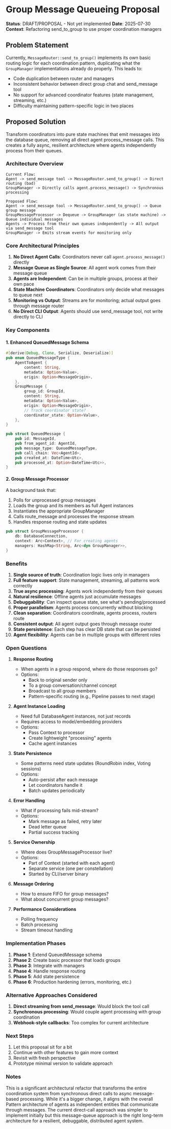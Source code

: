 # Group Message Queueing Proposal

**Status**: DRAFT/PROPOSAL - Not yet implemented
**Date**: 2025-07-30
**Context**: Refactoring send_to_group to use proper coordination managers

## Problem Statement

Currently, `MessageRouter::send_to_group()` implements its own basic routing logic for each coordination pattern, duplicating what the `GroupManager` implementations already do properly. This leads to:

- Code duplication between router and managers
- Inconsistent behavior between direct group chat and send_message tool
- No support for advanced coordinator features (state management, streaming, etc.)
- Difficulty maintaining pattern-specific logic in two places

## Proposed Solution

Transform coordinators into pure state machines that emit messages into the database queue, removing all direct agent process_message calls. This creates a fully async, resilient architecture where agents independently process from their queues.

### Architecture Overview

```
Current Flow:
Agent -> send_message tool -> MessageRouter.send_to_group() -> Direct routing (bad)
GroupManager -> Directly calls agent.process_message() -> Synchronous processing

Proposed Flow:
Agent -> send_message tool -> MessageRouter.send_to_group() -> Queue group message
GroupMessageProcessor -> Dequeue -> GroupManager (as state machine) -> Queue individual messages
Agents -> Process from their own queues independently -> All output via send_message tool
GroupManager -> Emits stream events for monitoring only
```

### Core Architectural Principles

1. **No Direct Agent Calls**: Coordinators never call `agent.process_message()` directly
2. **Message Queue as Single Source**: All agent work comes from their message queue
3. **Agents are Independent**: Can be in multiple groups, process at their own pace
4. **State Machine Coordinators**: Coordinators only decide what messages to queue next
5. **Monitoring vs Output**: Streams are for monitoring; actual output goes through message router
6. **No Direct CLI Output**: Agents should use send_message tool, not write directly to CLI

### Key Components

#### 1. Enhanced QueuedMessage Schema

```rust
#[derive(Debug, Clone, Serialize, Deserialize)]
pub enum QueuedMessageType {
    AgentToAgent {
        content: String,
        metadata: Option<Value>,
        origin: Option<MessageOrigin>,
    },
    GroupMessage {
        group_id: GroupId,
        content: String,
        metadata: Option<Value>,
        origin: Option<MessageOrigin>,
        // Track coordinator state?
        coordinator_state: Option<Value>,
    },
}

pub struct QueuedMessage {
    pub id: MessageId,
    pub from_agent_id: AgentId,
    pub message_type: QueuedMessageType,
    pub call_chain: Vec<AgentId>,
    pub created_at: DateTime<Utc>,
    pub processed_at: Option<DateTime<Utc>>,
}
```

#### 2. Group Message Processor

A background task that:
1. Polls for unprocessed group messages
2. Loads the group and its members as full Agent instances
3. Instantiates the appropriate GroupManager
4. Calls route_message and processes the response stream
5. Handles response routing and state updates

```rust
pub struct GroupMessageProcessor {
    db: DatabaseConnection,
    context: Arc<Context>, // For creating agents
    managers: HashMap<String, Arc<dyn GroupManager>>,
}
```

### Benefits

1. **Single source of truth**: Coordination logic lives only in managers
2. **Full feature support**: State management, streaming, all patterns work correctly
3. **True async processing**: Agents work independently from their queues
4. **Natural resilience**: Offline agents just accumulate messages
5. **Debuggability**: Can inspect queue state, see what's pending/processed
6. **Proper parallelism**: Agents process concurrently without blocking
7. **Clean separation**: Coordinators coordinate, agents process, routers route
8. **Consistent output**: All agent output goes through message router
9. **State persistence**: Each step has clear DB state that can be persisted
10. **Agent flexibility**: Agents can be in multiple groups with different roles

### Open Questions

1. **Response Routing**
   - When agents in a group respond, where do those responses go?
   - Options:
     - Back to original sender only
     - To a group conversation/channel concept
     - Broadcast to all group members
     - Pattern-specific routing (e.g., Pipeline passes to next stage)

2. **Agent Instance Loading**
   - Need full DatabaseAgent instances, not just records
   - Requires access to model/embedding providers
   - Options:
     - Pass Context to processor
     - Create lightweight "processing" agents
     - Cache agent instances

3. **State Persistence**
   - Some patterns need state updates (RoundRobin index, Voting sessions)
   - Options:
     - Auto-persist after each message
     - Let coordinators handle it
     - Batch updates periodically

4. **Error Handling**
   - What if processing fails mid-stream?
   - Options:
     - Mark message as failed, retry later
     - Dead letter queue
     - Partial success tracking

5. **Service Ownership**
   - Where does GroupMessageProcessor live?
   - Options:
     - Part of Context (started with each agent)
     - Separate service (one per constellation)
     - Started by CLI/server binary

6. **Message Ordering**
   - How to ensure FIFO for group messages?
   - What about concurrent group messages?

7. **Performance Considerations**
   - Polling frequency
   - Batch processing
   - Stream timeout handling

### Implementation Phases

1. **Phase 1**: Extend QueuedMessage schema
2. **Phase 2**: Create basic processor that loads groups
3. **Phase 3**: Integrate with managers
4. **Phase 4**: Handle response routing
5. **Phase 5**: Add state persistence
6. **Phase 6**: Production hardening (errors, monitoring, etc.)

### Alternative Approaches Considered

1. **Direct streaming from send_message**: Would block the tool call
2. **Synchronous processing**: Would couple agent processing with group coordination
3. **Webhook-style callbacks**: Too complex for current architecture

### Next Steps

1. Let this proposal sit for a bit
2. Continue with other features to gain more context
3. Revisit with fresh perspective
4. Prototype minimal version to validate approach

### Notes

This is a significant architectural refactor that transforms the entire coordination system from synchronous direct calls to async message-based processing. While it's a bigger change, it aligns with the overall Pattern architecture of agents as independent entities that communicate through messages. The current direct-call approach was simpler to implement initially but this message-queue approach is the right long-term architecture for a resilient, debuggable, distributed agent system.